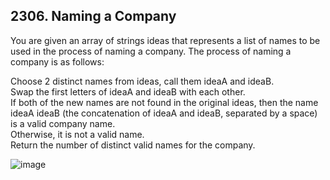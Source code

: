 ## 2306. Naming a Company

You are given an array of strings ideas that represents a list of names to be used in the process of naming a company. The process of naming a company is as follows:

Choose 2 distinct names from ideas, call them ideaA and ideaB.<br/>
Swap the first letters of ideaA and ideaB with each other.<br/>
If both of the new names are not found in the original ideas, then the name ideaA ideaB (the concatenation of ideaA and ideaB, separated by a space) is a valid company name.<br/>
Otherwise, it is not a valid name.<br/>
Return the number of distinct valid names for the company.

![image](https://user-images.githubusercontent.com/58635762/217817475-038fa9b2-f854-4147-bd2b-1818de1a6eb4.png)
